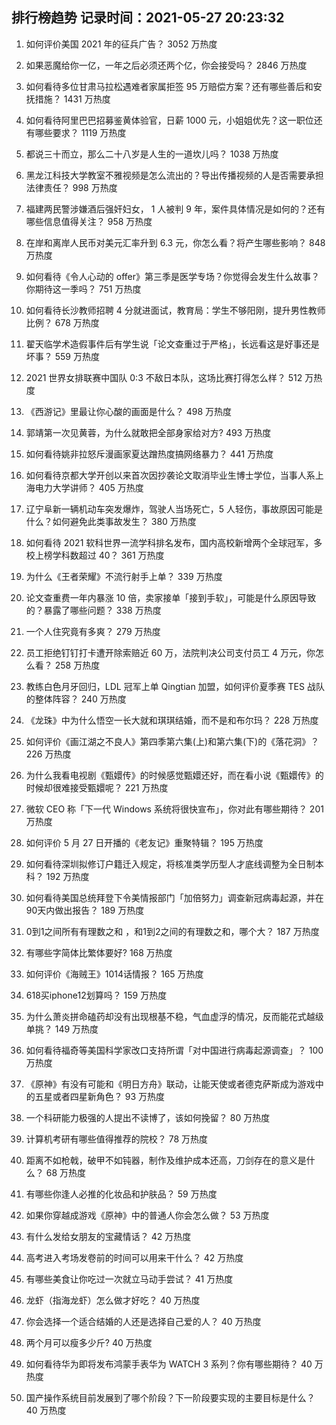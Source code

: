 
## 排行榜趋势 记录时间：2021-05-27 20:23:32
  
  1. 如何评价美国 2021 年的征兵广告？ 3052 万热度
    
  2. 如果恶魔给你一亿，一年之后必须还两个亿，你会接受吗？ 2846 万热度
    
  3. 如何看待多位甘肃马拉松遇难者家属拒签 95 万赔偿方案？还有哪些善后和安抚措施？ 1431 万热度
    
  4. 如何看待阿里巴巴招募鉴黄体验官，日薪 1000 元，小姐姐优先？这一职位还有哪些要求？ 1119 万热度
    
  5. 都说三十而立，那么二十八岁是人生的一道坎儿吗？ 1038 万热度
    
  6. 黑龙江科技大学教室不雅视频是怎么流出的？导出传播视频的人是否需要承担法律责任？ 998 万热度
    
  7. 福建两民警涉嫌酒后强奸妇女， 1 人被判 9 年，案件具体情况是如何的？还有哪些信息值得关注？ 958 万热度
    
  8. 在岸和离岸人民币对美元汇率升到 6.3 元，你怎么看？将产生哪些影响？ 848 万热度
    
  9. 如何看待《令人心动的 offer》第三季是医学专场？你觉得会发生什么故事？你期待这一季吗？ 751 万热度
    
  10. 如何看待长沙教师招聘 4 分就进面试，教育局：学生不够阳刚，提升男性教师比例？ 678 万热度
    
  11. 翟天临学术造假事件后有学生说「论文查重过于严格」，长远看这是好事还是坏事？ 559 万热度
    
  12. 2021 世界女排联赛中国队 0:3 不敌日本队，这场比赛打得怎么样？ 512 万热度
    
  13. 《西游记》里最让你心酸的画面是什么？ 498 万热度
    
  14. 郭靖第一次见黄蓉，为什么就敢把全部身家给对方? 493 万热度
    
  15. 如何看待姚非拉怒斥漫画家夏达蹭热度搞网络暴力？ 441 万热度
    
  16. 如何看待京都大学开创以来首次因抄袭论文取消毕业生博士学位，当事人系上海电力大学讲师？ 405 万热度
    
  17. 辽宁阜新一辆机动车突发爆炸，驾驶人当场死亡，5 人轻伤，事故原因可能是什么？如何避免此类事故发生？ 380 万热度
    
  18. 如何看待 2021 软科世界一流学科排名发布，国内高校新增两个全球冠军，多校上榜学科数超过 40？ 361 万热度
    
  19. 为什么《王者荣耀》不流行射手上单？ 339 万热度
    
  20. 论文查重费一年内暴涨 10 倍，卖家接单「接到手软」，可能是什么原因导致的？暴露了哪些问题？ 338 万热度
    
  21. 一个人住究竟有多爽？ 279 万热度
    
  22. 员工拒绝钉钉打卡遭开除索赔近 60 万，法院判决公司支付员工 4 万元，你怎么看？ 258 万热度
    
  23. 教练白色月牙回归，LDL 冠军上单 Qingtian 加盟，如何评价夏季赛 TES 战队的整体阵容？ 240 万热度
    
  24. 《龙珠》中为什么悟空一长大就和琪琪结婚，而不是和布尔玛？ 228 万热度
    
  25. 如何评价《画江湖之不良人》第四季第六集(上)和第六集(下)的《落花洞》？ 226 万热度
    
  26. 为什么我看电视剧《甄嬛传》的时候感觉甄嬛还好，而在看小说《甄嬛传》的时候却很难接受甄嬛呢？ 221 万热度
    
  27. 微软 CEO 称「下一代 Windows 系统将很快宣布」，你对此有哪些期待？ 201 万热度
    
  28. 如何评价 5 月 27 日开播的《老友记》重聚特辑？ 195 万热度
    
  29. 如何看待深圳拟修订户籍迁入规定，将核准类学历型人才底线调整为全日制本科？ 192 万热度
    
  30. 如何看待美国总统拜登下令美情报部门「加倍努力」调查新冠病毒起源，并在90天内做出报告？ 189 万热度
    
  31. 0到1之间所有有理数之和 ，和1到2之间的有理数之和，哪个大？ 187 万热度
    
  32. 有哪些字简体比繁体要好? 168 万热度
    
  33. 如何评价《海贼王》1014话情报？ 165 万热度
    
  34. 618买iphone12划算吗？ 159 万热度
    
  35. 为什么萧炎拼命磕药却没有出现根基不稳，气血虚浮的情况，反而能花式越级单挑？ 149 万热度
    
  36. 如何看待福奇等美国科学家改口支持所谓「对中国进行病毒起源调查」？ 100 万热度
    
  37. 《原神》有没有可能和《明日方舟》联动，让能天使或者德克萨斯成为游戏中的五星或者四星新角色？ 93 万热度
    
  38. 一个科研能力极强的人提出不读博了，该如何挽留？ 80 万热度
    
  39. 计算机考研有哪些值得推荐的院校？ 78 万热度
    
  40. 距离不如枪戟，破甲不如钝器，制作及维护成本还高，刀剑存在的意义是什么？ 68 万热度
    
  41. 有哪些你逢人必推的化妆品和护肤品？ 59 万热度
    
  42. 如果你穿越成游戏《原神》中的普通人你会怎么做？ 53 万热度
    
  43. 有什么发给女朋友的宝藏情话？ 42 万热度
    
  44. 高考进入考场发卷前的时间可以用来干什么？ 42 万热度
    
  45. 有哪些美食让你吃过一次就立马动手尝试？ 41 万热度
    
  46. 龙虾（指海龙虾）怎么做才好吃？ 40 万热度
    
  47. 你会选择一个适合结婚的人还是选择自己爱的人？ 40 万热度
    
  48. 两个月可以瘦多少斤? 40 万热度
    
  49. 如何看待华为即将发布鸿蒙手表华为 WATCH 3 系列？你有哪些期待？ 40 万热度
    
  50. 国产操作系统目前发展到了哪个阶段？下一阶段要实现的主要目标是什么？ 40 万热度
    